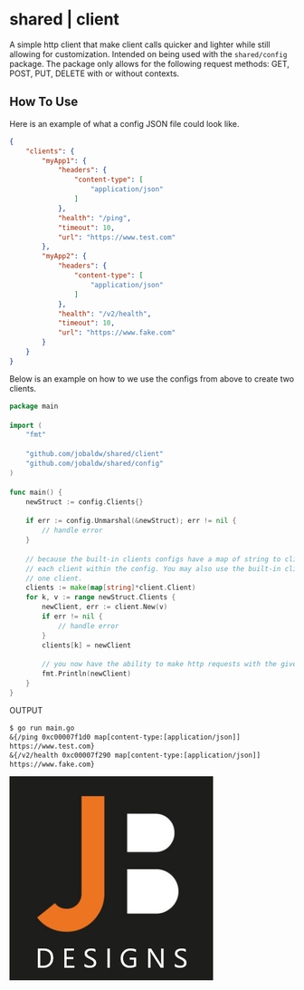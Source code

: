 # shared | client

A simple http client that make client calls quicker and lighter while still allowing for customization. Intended on being used with the `shared/config` package. The package only allows for the following request methods: GET, POST, PUT, DELETE with or without contexts.

## How To Use

Here is an example of what a config JSON file could look like.

```json
{
    "clients": {
        "myApp1": {
            "headers": {
                "content-type": [
                    "application/json"
                ]
            },
            "health": "/ping",
            "timeout": 10,
            "url": "https://www.test.com"
        },
        "myApp2": {
            "headers": {
                "content-type": [
                    "application/json"
                ]
            },
            "health": "/v2/health",
            "timeout": 10,
            "url": "https://www.fake.com"
        }
    }
}
```

Below is an example on how to we use the configs from above to create two clients.

``` go
package main

import (
    "fmt"

    "github.com/jobaldw/shared/client"
    "github.com/jobaldw/shared/config"
)

func main() {
    newStruct := config.Clients{}

    if err := config.Unmarshal(&newStruct); err != nil {
        // handle error
    }

    // because the built-in clients configs have a map of string to clients, we can loop through
    // each client within the config. You may also use the built-in client config allowing for only
    // one client.
    clients := make(map[string]*client.Client)
    for k, v := range newStruct.Clients {
        newClient, err := client.New(v)
        if err != nil {
            // handle error
        }
        clients[k] = newClient
        
        // you now have the ability to make http requests with the given client.
        fmt.Println(newClient)
    }
}

```

OUTPUT

``` text
$ go run main.go 
&{/ping 0xc00007f1d0 map[content-type:[application/json]] https://www.test.com}
&{/v2/health 0xc00007f290 map[content-type:[application/json]] https://www.fake.com}
```

![JB Designs](https://github.com/jobaldw/shared/blob/main/jb-icon.jpg)
